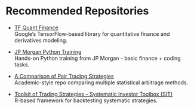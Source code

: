 # Recommended Repositories

- [TF Quant Finance](https://github.com/google/tf-quant-finance)  
  Google’s TensorFlow-based library for quantitative finance and derivatives modeling.

- [JP Morgan Python Training](https://github.com/jpmorganchase/python-training)  
  Hands-on Python training from JP Morgan - basic finance + coding tasks.

- [A Comparison of Pair Trading Strategies](https://github.com/wywongbd/pairstrade-fyp-2019)  
  Academic-style repo comparing multiple statistical arbitrage methods.

- [Toolkit of Trading Strategies – Systematic Investor Toolbox (SIT)](https://github.com/systematicinvestor/SIT)  
  R-based framework for backtesting systematic strategies.
